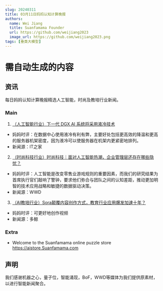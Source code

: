 ```yaml
---
slug: 20240311
title: 03月11日妈妈认知计算晚报
authors:
  name: Wei Jiang
  title: Suanfamama Founder
  url: https://github.com/weijiang2023
  image_url: https://github.com/weijiang2023.png
tags: [垂类大模型]
---
```


# 需自动生成的内容
## 资讯
每日妈妈认知计算晚报精选人工智能，时尚及教培行业新闻。

### Main

1. [（人工智能行业）下一代 DGX AI 系统将采用液冷技术](https://www.ithome.com/0/754/850.htm)
* 妈妈时评：在数据中心使用液冷有利有弊，主要好处包括更高效的降温和更高的服务器机架密度，因为液冷可以使服务器在机架内更紧密地排列。
* 新闻源：IT之家

2. [（时尚科技行业）时尚科技｜面对人工智能热潮，企业管理层还存在哪些隐忧？](https://mp.weixin.qq.com/s/C4WZwRKVTWtLI-bxFme0qw)
* 妈妈时评：人工智能是改变零售业游戏规则的重要因素，而我们的研究结果为首席执行官们敲响了警钟，要求他们弥合与团队之间的认知差距，推动更加明智的技术应用战略和敏捷的数据驱动决策。
* 新闻源：WWD

3. [（AI教培行业）Sora颠覆内容创作方式，教育行业应用爆发加速十年？](https://mp.weixin.qq.com/s/Wmrf51aM1vsVol6Fxo6aXA)
* 妈妈时评：可更好地创作视频
* 新闻源：多鲸

### Extra
* Welcome to the Suanfamama online puzzle store https://aistore.Suanfamama.com

## 声明

我们感谢机器之心，量子位，智能涌现，BoF，WWD等媒体为我们提供原素材，以进行智能新闻聚合。